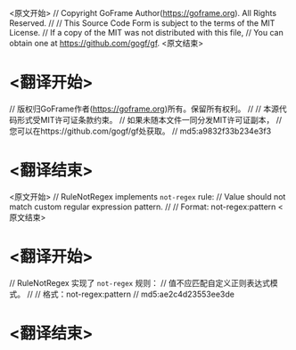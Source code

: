 
<原文开始>
// Copyright GoFrame Author(https://goframe.org). All Rights Reserved.
//
// This Source Code Form is subject to the terms of the MIT License.
// If a copy of the MIT was not distributed with this file,
// You can obtain one at https://github.com/gogf/gf.
<原文结束>

# <翻译开始>
// 版权归GoFrame作者(https://goframe.org)所有。保留所有权利。
//
// 本源代码形式受MIT许可证条款约束。
// 如果未随本文件一同分发MIT许可证副本，
// 您可以在https://github.com/gogf/gf处获取。
// md5:a9832f33b234e3f3
# <翻译结束>


<原文开始>
// RuleNotRegex implements `not-regex` rule:
// Value should not match custom regular expression pattern.
//
// Format: not-regex:pattern
<原文结束>

# <翻译开始>
// RuleNotRegex 实现了 `not-regex` 规则：
// 值不应匹配自定义正则表达式模式。
//
// 格式：not-regex:pattern
// md5:ae2c4d23553ee3de
# <翻译结束>

